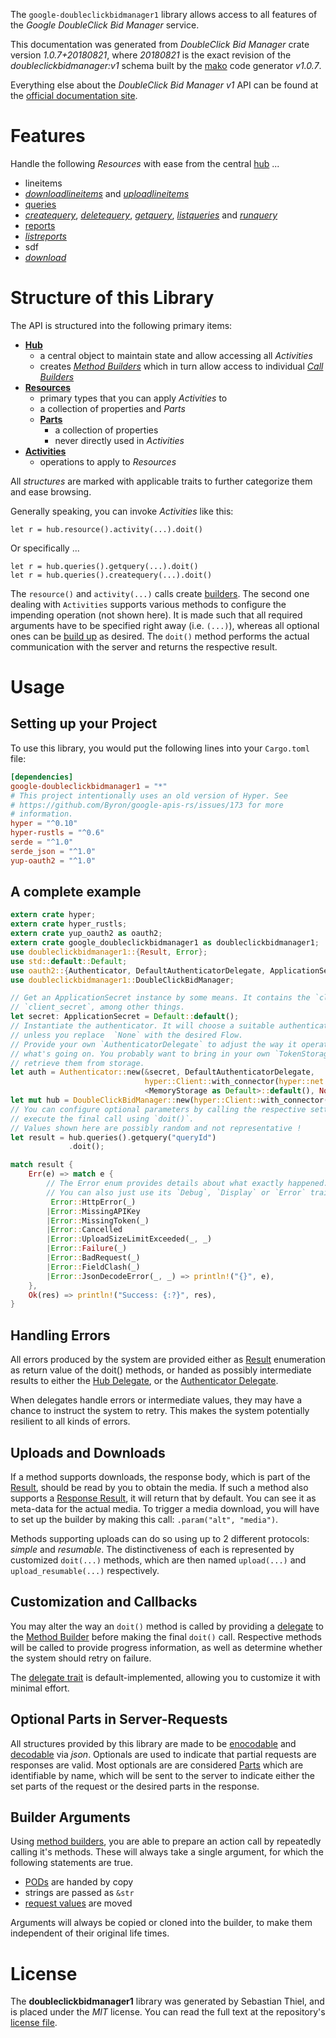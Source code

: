 <!---
DO NOT EDIT !
This file was generated automatically from 'src/mako/api/README.md.mako'
DO NOT EDIT !
-->
The `google-doubleclickbidmanager1` library allows access to all features of the *Google DoubleClick Bid Manager* service.

This documentation was generated from *DoubleClick Bid Manager* crate version *1.0.7+20180821*, where *20180821* is the exact revision of the *doubleclickbidmanager:v1* schema built by the [mako](http://www.makotemplates.org/) code generator *v1.0.7*.

Everything else about the *DoubleClick Bid Manager* *v1* API can be found at the
[official documentation site](https://developers.google.com/bid-manager/).
# Features

Handle the following *Resources* with ease from the central [hub](https://docs.rs/google-doubleclickbidmanager1/1.0.7+20180821/google_doubleclickbidmanager1/struct.DoubleClickBidManager.html) ... 

* lineitems
 * [*downloadlineitems*](https://docs.rs/google-doubleclickbidmanager1/1.0.7+20180821/google_doubleclickbidmanager1/struct.LineitemDownloadlineitemCall.html) and [*uploadlineitems*](https://docs.rs/google-doubleclickbidmanager1/1.0.7+20180821/google_doubleclickbidmanager1/struct.LineitemUploadlineitemCall.html)
* [queries](https://docs.rs/google-doubleclickbidmanager1/1.0.7+20180821/google_doubleclickbidmanager1/struct.Query.html)
 * [*createquery*](https://docs.rs/google-doubleclickbidmanager1/1.0.7+20180821/google_doubleclickbidmanager1/struct.QueryCreatequeryCall.html), [*deletequery*](https://docs.rs/google-doubleclickbidmanager1/1.0.7+20180821/google_doubleclickbidmanager1/struct.QueryDeletequeryCall.html), [*getquery*](https://docs.rs/google-doubleclickbidmanager1/1.0.7+20180821/google_doubleclickbidmanager1/struct.QueryGetqueryCall.html), [*listqueries*](https://docs.rs/google-doubleclickbidmanager1/1.0.7+20180821/google_doubleclickbidmanager1/struct.QueryListqueryCall.html) and [*runquery*](https://docs.rs/google-doubleclickbidmanager1/1.0.7+20180821/google_doubleclickbidmanager1/struct.QueryRunqueryCall.html)
* [reports](https://docs.rs/google-doubleclickbidmanager1/1.0.7+20180821/google_doubleclickbidmanager1/struct.Report.html)
 * [*listreports*](https://docs.rs/google-doubleclickbidmanager1/1.0.7+20180821/google_doubleclickbidmanager1/struct.ReportListreportCall.html)
* sdf
 * [*download*](https://docs.rs/google-doubleclickbidmanager1/1.0.7+20180821/google_doubleclickbidmanager1/struct.SdfDownloadCall.html)




# Structure of this Library

The API is structured into the following primary items:

* **[Hub](https://docs.rs/google-doubleclickbidmanager1/1.0.7+20180821/google_doubleclickbidmanager1/struct.DoubleClickBidManager.html)**
    * a central object to maintain state and allow accessing all *Activities*
    * creates [*Method Builders*](https://docs.rs/google-doubleclickbidmanager1/1.0.7+20180821/google_doubleclickbidmanager1/trait.MethodsBuilder.html) which in turn
      allow access to individual [*Call Builders*](https://docs.rs/google-doubleclickbidmanager1/1.0.7+20180821/google_doubleclickbidmanager1/trait.CallBuilder.html)
* **[Resources](https://docs.rs/google-doubleclickbidmanager1/1.0.7+20180821/google_doubleclickbidmanager1/trait.Resource.html)**
    * primary types that you can apply *Activities* to
    * a collection of properties and *Parts*
    * **[Parts](https://docs.rs/google-doubleclickbidmanager1/1.0.7+20180821/google_doubleclickbidmanager1/trait.Part.html)**
        * a collection of properties
        * never directly used in *Activities*
* **[Activities](https://docs.rs/google-doubleclickbidmanager1/1.0.7+20180821/google_doubleclickbidmanager1/trait.CallBuilder.html)**
    * operations to apply to *Resources*

All *structures* are marked with applicable traits to further categorize them and ease browsing.

Generally speaking, you can invoke *Activities* like this:

```Rust,ignore
let r = hub.resource().activity(...).doit()
```

Or specifically ...

```ignore
let r = hub.queries().getquery(...).doit()
let r = hub.queries().createquery(...).doit()
```

The `resource()` and `activity(...)` calls create [builders][builder-pattern]. The second one dealing with `Activities` 
supports various methods to configure the impending operation (not shown here). It is made such that all required arguments have to be 
specified right away (i.e. `(...)`), whereas all optional ones can be [build up][builder-pattern] as desired.
The `doit()` method performs the actual communication with the server and returns the respective result.

# Usage

## Setting up your Project

To use this library, you would put the following lines into your `Cargo.toml` file:

```toml
[dependencies]
google-doubleclickbidmanager1 = "*"
# This project intentionally uses an old version of Hyper. See
# https://github.com/Byron/google-apis-rs/issues/173 for more
# information.
hyper = "^0.10"
hyper-rustls = "^0.6"
serde = "^1.0"
serde_json = "^1.0"
yup-oauth2 = "^1.0"
```

## A complete example

```Rust
extern crate hyper;
extern crate hyper_rustls;
extern crate yup_oauth2 as oauth2;
extern crate google_doubleclickbidmanager1 as doubleclickbidmanager1;
use doubleclickbidmanager1::{Result, Error};
use std::default::Default;
use oauth2::{Authenticator, DefaultAuthenticatorDelegate, ApplicationSecret, MemoryStorage};
use doubleclickbidmanager1::DoubleClickBidManager;

// Get an ApplicationSecret instance by some means. It contains the `client_id` and 
// `client_secret`, among other things.
let secret: ApplicationSecret = Default::default();
// Instantiate the authenticator. It will choose a suitable authentication flow for you, 
// unless you replace  `None` with the desired Flow.
// Provide your own `AuthenticatorDelegate` to adjust the way it operates and get feedback about 
// what's going on. You probably want to bring in your own `TokenStorage` to persist tokens and
// retrieve them from storage.
let auth = Authenticator::new(&secret, DefaultAuthenticatorDelegate,
                              hyper::Client::with_connector(hyper::net::HttpsConnector::new(hyper_rustls::TlsClient::new())),
                              <MemoryStorage as Default>::default(), None);
let mut hub = DoubleClickBidManager::new(hyper::Client::with_connector(hyper::net::HttpsConnector::new(hyper_rustls::TlsClient::new())), auth);
// You can configure optional parameters by calling the respective setters at will, and
// execute the final call using `doit()`.
// Values shown here are possibly random and not representative !
let result = hub.queries().getquery("queryId")
             .doit();

match result {
    Err(e) => match e {
        // The Error enum provides details about what exactly happened.
        // You can also just use its `Debug`, `Display` or `Error` traits
         Error::HttpError(_)
        |Error::MissingAPIKey
        |Error::MissingToken(_)
        |Error::Cancelled
        |Error::UploadSizeLimitExceeded(_, _)
        |Error::Failure(_)
        |Error::BadRequest(_)
        |Error::FieldClash(_)
        |Error::JsonDecodeError(_, _) => println!("{}", e),
    },
    Ok(res) => println!("Success: {:?}", res),
}

```
## Handling Errors

All errors produced by the system are provided either as [Result](https://docs.rs/google-doubleclickbidmanager1/1.0.7+20180821/google_doubleclickbidmanager1/enum.Result.html) enumeration as return value of 
the doit() methods, or handed as possibly intermediate results to either the 
[Hub Delegate](https://docs.rs/google-doubleclickbidmanager1/1.0.7+20180821/google_doubleclickbidmanager1/trait.Delegate.html), or the [Authenticator Delegate](https://docs.rs/yup-oauth2/*/yup_oauth2/trait.AuthenticatorDelegate.html).

When delegates handle errors or intermediate values, they may have a chance to instruct the system to retry. This 
makes the system potentially resilient to all kinds of errors.

## Uploads and Downloads
If a method supports downloads, the response body, which is part of the [Result](https://docs.rs/google-doubleclickbidmanager1/1.0.7+20180821/google_doubleclickbidmanager1/enum.Result.html), should be
read by you to obtain the media.
If such a method also supports a [Response Result](https://docs.rs/google-doubleclickbidmanager1/1.0.7+20180821/google_doubleclickbidmanager1/trait.ResponseResult.html), it will return that by default.
You can see it as meta-data for the actual media. To trigger a media download, you will have to set up the builder by making
this call: `.param("alt", "media")`.

Methods supporting uploads can do so using up to 2 different protocols: 
*simple* and *resumable*. The distinctiveness of each is represented by customized 
`doit(...)` methods, which are then named `upload(...)` and `upload_resumable(...)` respectively.

## Customization and Callbacks

You may alter the way an `doit()` method is called by providing a [delegate](https://docs.rs/google-doubleclickbidmanager1/1.0.7+20180821/google_doubleclickbidmanager1/trait.Delegate.html) to the 
[Method Builder](https://docs.rs/google-doubleclickbidmanager1/1.0.7+20180821/google_doubleclickbidmanager1/trait.CallBuilder.html) before making the final `doit()` call. 
Respective methods will be called to provide progress information, as well as determine whether the system should 
retry on failure.

The [delegate trait](https://docs.rs/google-doubleclickbidmanager1/1.0.7+20180821/google_doubleclickbidmanager1/trait.Delegate.html) is default-implemented, allowing you to customize it with minimal effort.

## Optional Parts in Server-Requests

All structures provided by this library are made to be [enocodable](https://docs.rs/google-doubleclickbidmanager1/1.0.7+20180821/google_doubleclickbidmanager1/trait.RequestValue.html) and 
[decodable](https://docs.rs/google-doubleclickbidmanager1/1.0.7+20180821/google_doubleclickbidmanager1/trait.ResponseResult.html) via *json*. Optionals are used to indicate that partial requests are responses 
are valid.
Most optionals are are considered [Parts](https://docs.rs/google-doubleclickbidmanager1/1.0.7+20180821/google_doubleclickbidmanager1/trait.Part.html) which are identifiable by name, which will be sent to 
the server to indicate either the set parts of the request or the desired parts in the response.

## Builder Arguments

Using [method builders](https://docs.rs/google-doubleclickbidmanager1/1.0.7+20180821/google_doubleclickbidmanager1/trait.CallBuilder.html), you are able to prepare an action call by repeatedly calling it's methods.
These will always take a single argument, for which the following statements are true.

* [PODs][wiki-pod] are handed by copy
* strings are passed as `&str`
* [request values](https://docs.rs/google-doubleclickbidmanager1/1.0.7+20180821/google_doubleclickbidmanager1/trait.RequestValue.html) are moved

Arguments will always be copied or cloned into the builder, to make them independent of their original life times.

[wiki-pod]: http://en.wikipedia.org/wiki/Plain_old_data_structure
[builder-pattern]: http://en.wikipedia.org/wiki/Builder_pattern
[google-go-api]: https://github.com/google/google-api-go-client

# License
The **doubleclickbidmanager1** library was generated by Sebastian Thiel, and is placed 
under the *MIT* license.
You can read the full text at the repository's [license file][repo-license].

[repo-license]: https://github.com/Byron/google-apis-rsblob/master/LICENSE.md
